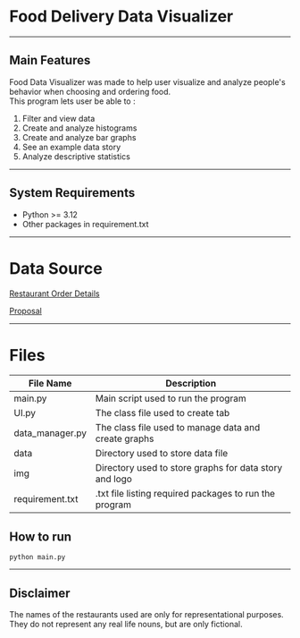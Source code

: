 # Food Delivery Data Visualizer

---

## Main Features

Food Data Visualizer was made to help user visualize and analyze people's behavior when choosing and ordering food.<br>
This program lets user be able to : <br>
1. Filter and view data
2. Create and analyze histograms
3. Create and analyze bar graphs
4. See an example data story
5. Analyze descriptive statistics

---

## System Requirements

* Python >= 3.12
* Other packages in requirement.txt

---

# Data Source

[Restaurant Order Details](https://www.kaggle.com/datasets/mohamedharris/restaurant-order-details)

[Proposal](https://docs.google.com/document/d/1saBdR1z_1J8v7o5Eu1hJuhFq35pFtAGzNEH_F-Dq998)

---
# Files

| File Name       | Description                                            |
|-----------------|--------------------------------------------------------|
| main.py         | Main script used to run the program                    |
| UI.py           | The class file used to create tab                      |
| data_manager.py | The class file used to manage data and create graphs   |
| data            | Directory used to store data file                      |
| img             | Directory used to store graphs for data story and logo |
| requirement.txt | .txt file listing required packages to run the program |





## How to run
```
python main.py
```
---
## Disclaimer

The names of the restaurants used are only for representational purposes.<br>
They do not represent any real life nouns, but are only fictional.